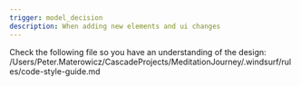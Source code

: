 ```yaml
---
trigger: model_decision
description: When adding new elements and ui changes
---
```


Check the following file so you have an understanding of the design: 
/Users/Peter.Materowicz/CascadeProjects/MeditationJourney/.windsurf/rules/code-style-guide.md